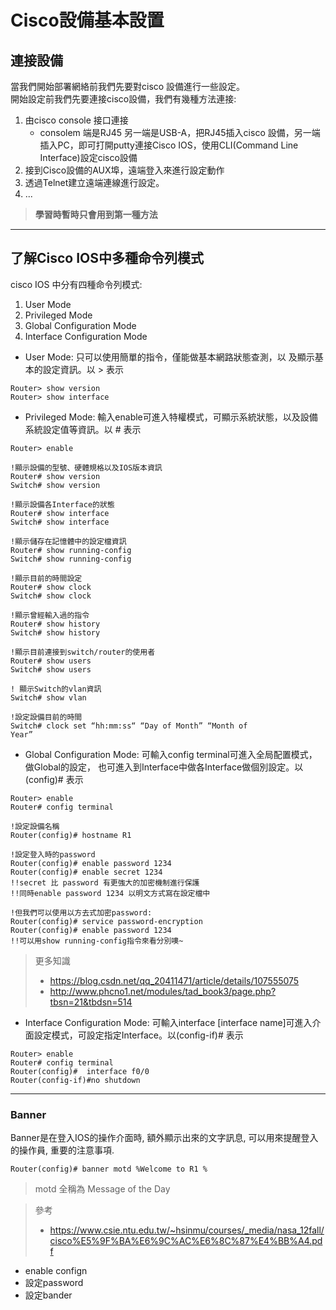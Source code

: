 # Cisco設備基本設置
## 連接設備
當我們開始部署網絡前我們先要對cisco 設備進行一些設定。<br>
開始設定前我們先要連接cisco設備，我們有幾種方法連接:
1. 由cisco console 接口連接<br>
    - consolem 端是RJ45 另一端是USB-A，把RJ45插入cisco 設備，另一端插入PC，即可打開putty連接Cisco IOS，使用CLI(Command Line Interface)設定cisco設備
2. 接到Cisco設備的AUX埠，遠端登入來進行設定動作
3. 透過Telnet建立遠端連線進行設定。
4. ...

> **學習時暫時只會用到第一種方法**

---
## 了解Cisco IOS中多種命令列模式
cisco IOS 中分有四種命令列模式: 
1. User Mode 
2. Privileged Mode
3. Global Configuration Mode
4. Interface Configuration Mode

- User Mode: 只可以使用簡單的指令，僅能做基本網路狀態查測，以
及顯示基本的設定資訊。以 > 表示
```cisco
Router> show version
Router> show interface

```

- Privileged Mode: 輸入enable可進入特權模式，可顯示系統狀態，以及設備系統設定值等資訊。以 # 表示
```cisco
Router> enable

!顯示設備的型號、硬體規格以及IOS版本資訊
Router# show version
Switch# show version

!顯示設備各Interface的狀態
Router# show interface
Switch# show interface

!顯示儲存在記憶體中的設定檔資訊
Router# show running-config
Switch# show running-config

!顯示目前的時間設定
Router# show clock
Switch# show clock

!顯示曾經輸入過的指令
Router# show history
Switch# show history

!顯示目前連接到switch/router的使用者
Router# show users
Switch# show users

! 顯示Switch的vlan資訊
Switch# show vlan

!設定設備目前的時間
Switch# clock set “hh:mm:ss“ “Day of Month” “Month of
Year”
```

- Global Configuration Mode: 可輸入config terminal可進入全局配置模式，做Global的設定，
也可進入到Interface中做各Interface做個別設定。以 (config)# 表示
```cisco
Router> enable
Router# config terminal

!設定設備名稱
Router(config)# hostname R1 

!設定登入時的password
Router(config)# enable password 1234
Router(config)# enable secret 1234
!!secret 比 password 有更強大的加密機制進行保護
!!同時enable password 1234 以明文方式寫在設定檔中

!但我們可以使用以方去式加密password:
Router(config)# service password-encryption
Router(config)# enable password 1234
!!可以用show running-config指令來看分別噢~
```
>更多知識
> * https://blog.csdn.net/qq_20411471/article/details/107555075
>* http://www.phcno1.net/modules/tad_book3/page.php?tbsn=21&tbdsn=514

- Interface Configuration Mode: 可輸入interface \[interface name\]可進入介面設定模式，可設定指定Interface。以(config-if)# 表示
```cisco
Router> enable
Router# config terminal
Router(config)#  interface f0/0
Router(config-if)#no shutdown
```

--- 
### Banner
Banner是在登入IOS的操作介面時, 額外顯示出來的文字訊息, 可以用來提醒登入的操作員, 重要的注意事項.
```cisco
Router(config)# banner motd %Welcome to R1 %
```
> motd 全稱為 Message of the Day


>參考
> * https://www.csie.ntu.edu.tw/~hsinmu/courses/_media/nasa_12fall/cisco%E5%9F%BA%E6%9C%AC%E6%8C%87%E4%BB%A4.pdf

- enable confign
- 設定password
- 設定bander